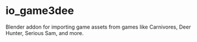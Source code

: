 # io_game3dee
Blender addon for importing game assets from games like Carnivores, Deer Hunter, Serious Sam, and more.
